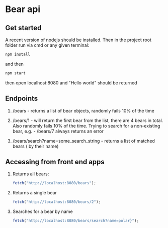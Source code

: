 # Bear api

## Get started

A recent version of nodejs should be installed.
Then in the project root folder run via cmd or any given terminal:

```js
npm install
```

and then

```js
npm start
```

then open localhost:8080 and "Hello world" should be returned

## Endpoints

1. /bears - returns a list of bear objects, randomly fails 10% of the time

2. /bears/1 - will return the first bear from the list, there are 4 bears in total. Also randomly fails 10% of the time. Trying to search for a non-existing bear, e.g. - /bears/7 always returns an error

3. /bears/search?name=some_search_string - returns a list of matched bears ( by their name)

## Accessing from front end apps

1. Returns all bears:

   ```js
   fetch("http://localhost:8080/bears");
   ```

2. Returns a single bear

   ```js
   fetch("http://localhost:8080/bears/2");
   ```

3. Searches for a bear by name
   ```js
   fetch("http://localhost:8080/bears/search?name=polar}");
   ```
